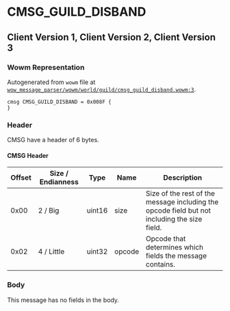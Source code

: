 # CMSG_GUILD_DISBAND

## Client Version 1, Client Version 2, Client Version 3

### Wowm Representation

Autogenerated from `wowm` file at [`wow_message_parser/wowm/world/guild/cmsg_guild_disband.wowm:3`](https://github.com/gtker/wow_messages/tree/main/wow_message_parser/wowm/world/guild/cmsg_guild_disband.wowm#L3).
```rust,ignore
cmsg CMSG_GUILD_DISBAND = 0x008F {
}
```
### Header

CMSG have a header of 6 bytes.

#### CMSG Header

| Offset | Size / Endianness | Type   | Name   | Description |
| ------ | ----------------- | ------ | ------ | ----------- |
| 0x00   | 2 / Big           | uint16 | size   | Size of the rest of the message including the opcode field but not including the size field.|
| 0x02   | 4 / Little        | uint32 | opcode | Opcode that determines which fields the message contains.|

### Body

This message has no fields in the body.

